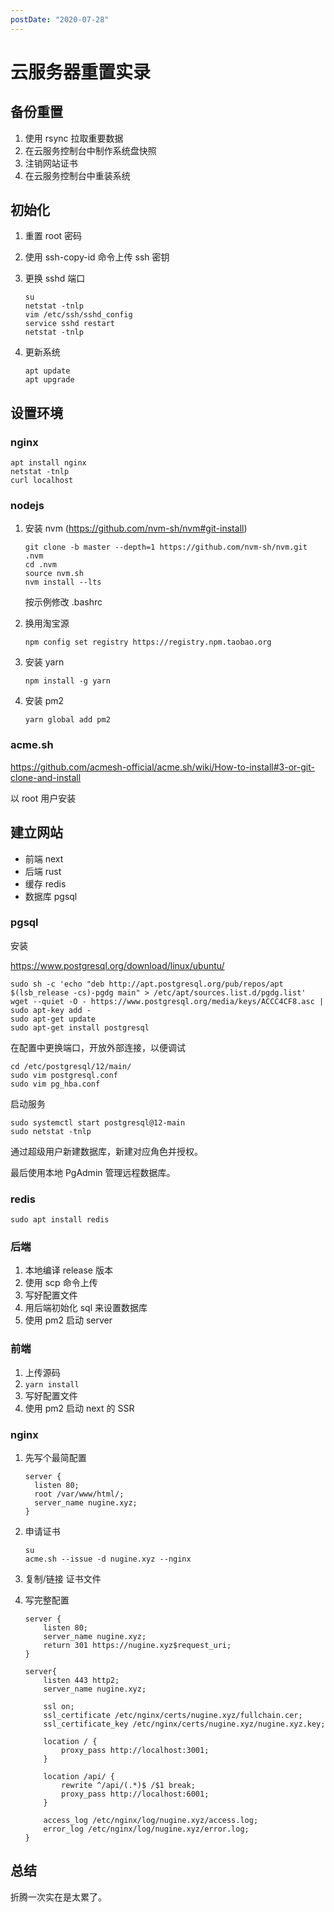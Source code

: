 ```yaml
---
postDate: "2020-07-28"
---
```


# 云服务器重置实录

## 备份重置

1. 使用 rsync 拉取重要数据
2. 在云服务控制台中制作系统盘快照
3. 注销网站证书
4. 在云服务控制台中重装系统

## 初始化

1. 重置 root 密码
2. 使用 ssh-copy-id 命令上传 ssh 密钥
3. 更换 sshd 端口

    ```
    su
    netstat -tnlp
    vim /etc/ssh/sshd_config
    service sshd restart
    netstat -tnlp
    ```

4. 更新系统

    ```
    apt update
    apt upgrade
    ```


## 设置环境

### nginx

```
apt install nginx
netstat -tnlp
curl localhost
```

### nodejs

1. 安装 nvm (<https://github.com/nvm-sh/nvm#git-install>)

    ```
    git clone -b master --depth=1 https://github.com/nvm-sh/nvm.git .nvm
    cd .nvm
    source nvm.sh
    nvm install --lts
    ```

    按示例修改 .bashrc

2. 换用淘宝源

    ```
    npm config set registry https://registry.npm.taobao.org
    ```

3. 安装 yarn

    ```
    npm install -g yarn
    ```

4. 安装 pm2

    ```
    yarn global add pm2
    ```

### acme.sh

<https://github.com/acmesh-official/acme.sh/wiki/How-to-install#3-or-git-clone-and-install>

以 root 用户安装

## 建立网站

+ 前端 next
+ 后端 rust
+ 缓存 redis
+ 数据库 pgsql

### pgsql

安装

<https://www.postgresql.org/download/linux/ubuntu/>

```
sudo sh -c 'echo "deb http://apt.postgresql.org/pub/repos/apt $(lsb_release -cs)-pgdg main" > /etc/apt/sources.list.d/pgdg.list'
wget --quiet -O - https://www.postgresql.org/media/keys/ACCC4CF8.asc | sudo apt-key add -
sudo apt-get update
sudo apt-get install postgresql
```

在配置中更换端口，开放外部连接，以便调试

```
cd /etc/postgresql/12/main/
sudo vim postgresql.conf
sudo vim pg_hba.conf
```

启动服务

```
sudo systemctl start postgresql@12-main
sudo netstat -tnlp
```

通过超级用户新建数据库，新建对应角色并授权。

最后使用本地 PgAdmin 管理远程数据库。

### redis

```
sudo apt install redis
```

### 后端

1. 本地编译 release 版本
2. 使用 scp 命令上传
3. 写好配置文件
4. 用后端初始化 sql 来设置数据库
5. 使用 pm2 启动 server

### 前端

1. 上传源码
2. `yarn install`
3. 写好配置文件
4. 使用 pm2 启动 next 的 SSR

### nginx

1. 先写个最简配置

    ```
    server {
      listen 80;
      root /var/www/html/;
      server_name nugine.xyz;
    }
    ```

2. 申请证书

    ```
    su
    acme.sh --issue -d nugine.xyz --nginx
    ```

3. 复制/链接 证书文件

4. 写完整配置

    ```
    server {
        listen 80;
        server_name nugine.xyz;
        return 301 https://nugine.xyz$request_uri;
    }

    server{
        listen 443 http2;
        server_name nugine.xyz;
        
        ssl on;
        ssl_certificate /etc/nginx/certs/nugine.xyz/fullchain.cer;
        ssl_certificate_key /etc/nginx/certs/nugine.xyz/nugine.xyz.key;

        location / {
            proxy_pass http://localhost:3001;
        }

        location /api/ {
            rewrite ^/api/(.*)$ /$1 break;
            proxy_pass http://localhost:6001;
        }

        access_log /etc/nginx/log/nugine.xyz/access.log;
        error_log /etc/nginx/log/nugine.xyz/error.log;
    }
    ```

## 总结

折腾一次实在是太累了。
